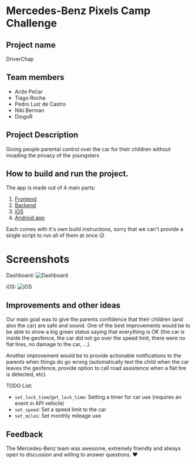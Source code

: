 # Mercedes-Benz Pixels Camp Challenge

## Project name

DriverChap

## Team members

  - Anže Pečar
  - Tiago Rocha
  - Pedro Luiz de Castro
  - Niki Berman
  - DiogoR

## Project Description

Giving people parental control over the car for their children without invading the privacy of the youngsters

## How to build and run the project.

The app is made out of 4 main parts:

1. [Frontend](https://github.com/Smotko/MOCKPIXEL015/blob/master/dashboard)
2. [Backend](https://github.com/Smotko/MOCKPIXEL015/blob/master/backend)
3. [iOS](https://github.com/Smotko/MOCKPIXEL015/tree/master/iOS/driverChap)
4. [Android app](https://github.com/Smotko/MOCKPIXEL015/tree/master/Android/DriverChap)

Each comes with it's own build instructions, sorry that we can't provide
a single script to run all of them at once 😥

# Screenshots

Dashboard:
![Dashboard](https://imgur.com/F7UdGqS.png)

iOS:
![iOS](https://imgur.com/aT7yDzj.png)

## Improvements and other ideas

Our main goal was to give the parents confidence that their children (and also the car) are safe and sound. One of the best improvements would be to be able to show
a big green status saying that everything is OK (the car is inside the geofence, the car did not go over the speed limit, there were no flat tires, no damage to the car, ...).

Another improvement would be to provide actionable notifications to the parents when things do go wrong (automatically text the child when the car leaves the geofence, provide option to call road assistence when a flat tire is detected, etc).

TODO List:
* `set_lock_time`/`get_lock_time`: Setting a timer for car use (requires an event in API vehicle)
* `set_speed`: Set a speed limit to the car
* `set_miles`: Set monthly mileage use


## Feedback

The Mercedes-Benz team was awesome, extremely friendly and always open to discussion and willing to answer questions. ❤️
